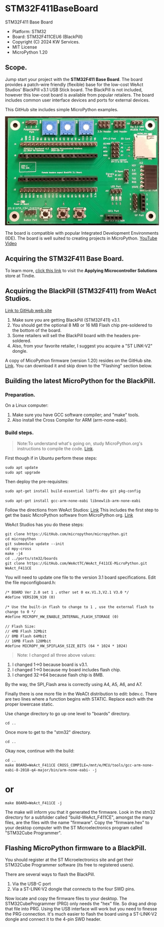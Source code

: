 # STM32F411BaseBoard
 STM32F411 Base Board

* Platform: STM32
* Board: STM32F411CEU6 (BlackPill)
* Copyright (C) 2024 KW Services.
* MIT License
* MicroPython 1.20

## Scope.
Jump start your project with the <B>STM32F411 Base Board</B>.  The board provides a patch-wire friendly (flexible) base for the low-cost WeAct Studios' BlackPill v3.1 USB Stick board. The BlackPill is not included, however this low-cost board is available from popular retailers.  The board includes common user interface devices and ports for external devices.  

This GitHub site includes simple MicroPython examples.

![](Board_image.jpg)

The board is compatible with popular Integrated Development Environments (IDE).  The board is well suited to creating projects in MicroPython. [YouTube Video](https://www.youtube.com/watch?v=VYYiyMalOCI)

## Acquiring the STM32F411 Base Board.
To learn more, [click this link](https://www.tindie.com/products/aiy745321/stm32f411-base-board/) to visit the <B>Applying Microcontroller Solutions</B> store at Tindie.

## Acquiring the <B>BlackPill</B> (STM32F411) from WeAct Studios.
[Link to GitHub web site](https://GitHub.com/WeActStudio/WeActStudio.MiniSTM32F4x1)

1. Make sure you are getting BlackPill (STM32F411) v3.1.
2. You should get the optional 8 MB or 16 MB Flash chip pre-soldered to the bottom of the board.
3. Some retailers will sell the BlackPill board with the headers pre-soldered.
4. Also, from your favorite retailer, I suggest you acquire a "ST LINK-V2" dongle.

A copy of MicoPython firmware (version 1.20) resides on the GitHub site. [Link](https://GitHub.com/kwinter745321/STM32F411BaseBoard/tree/main/Firmware).  You can download it and skip down to the "Flashing" section below.

## Building the latest MicroPython for the BlackPill.

### Preparation.
On a Linux computer:
1. Make sure you have GCC software compiler; and "make" tools.
2. Also install the Cross Compiler for ARM (arm-none-eabi).

### Build steps.
>Note:To understand what's going on, study MicroPython.org's instructions to compile the code. [Link](https://GitHub.com/micropython/micropython).  

First though if in Ubuntu perform these steps:
```
sudo apt update
sudo apt upgrade
```

Then deploy the pre-requisites:
```
sudo apt-get install build-essential libffi-dev git pkg-config

sudo apt-get install gcc-arm-none-eabi libnewlib-arm-none-eabi
```


Follow the directions from WeAct Studios: [Link](https://GitHub.com/WeActStudio/WeAct_F411CE-MicroPython)  This includes the first step to get the basic MicroPython software from MicroPython org.  [Link](https://micropython.org/download/)

WeAct Studios has you do these steps:
```
git clone https://GitHub.com/micropython/micropython.git
cd micropython
git submodule update --init
cd mpy-cross
make -j4
cd ../ports/stm32/boards
git clone https://GitHub.com/WeActTC/WeAct_F411CE-MicroPython.git WeAct_F411CE
```

You will need to update one file to the version 3.1 board specifications.
Edit the file mpconfigboard.h:

```
/* BOARD Ver 2.0 set 1 ，other set 0 ex.V1.3,V2.1 V3.0 */
#define VERSION_V20 (0)

/* Use the built-in flash to change to 1 , use the external flash to change to 0 */
#define MICROPY_HW_ENABLE_INTERNAL_FLASH_STORAGE (0)

// Flash Size:
// 4MB Flash 32Mbit
// 8MB Flash 64Mbit
// 16MB Flash 128Mbit
#define MICROPY_HW_SPIFLASH_SIZE_BITS (64 * 1024 * 1024)
```

>Note: I changed all three above values:
1) I changed 1->0 because board is v3.1.
2) I changed 1->0 because my board includes flash chip.
3) I changed 32->64 because flash chip is 8MB.

By the way, the SPI_Flash area is correctly using A4, A5, A6, and A7.

Finally there is one more file in the WeACt distribution to edit: bdev.c.
There are two lines where a function begins with STATIC.  Replace each with the proper lowercase static.

Use change directory to go up one level to "boards" directory.
```
cd ..
```

Once more to get to the "stm32" directory.
```
cd ..
```

Okay now, continue with the build:

```
cd ..
make BOARD=WeAct_F411CE CROSS_COMPILE=/mnt/e/MCU/tools/gcc-arm-none-eabi-8-2018-q4-major/bin/arm-none-eabi- -j
```
# or

```
make BOARD=WeAct_F411CE -j
```

The make will inform you that it generated the firmware.  Look in the stm32 directory for a subfolder called "build-WeAct_F411CE",
amongst the many files, are the files with the name "firmware".   Copy the "firmware.hex" to your desktop computer with the ST Microelectronics program called "STM32Cube Programmer".


## Flashing MicroPython firmware to a BlackPill.
You should register at the ST Microelectronics site and get their STM32Cube Programmer software (its free to registered users).

There are several ways to flash the BlackPill.

1. Via the USB-C port
2. Via a ST-LINK-V2 dongle that connects to the four SWD pins.

Now locate and copy the firmware files to your desktop.  The STM32CubeProgrammer (PRG) only needs the "hex" file.
So drag and drop that file into PRG.  Using the USB interface will work but you need to finesse the PRG connection. It's much easier to flash the board using a ST-LINK-V2 dongle and connect it to the 4-pin SWD header.
